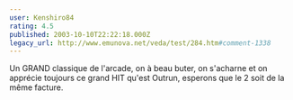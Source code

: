 ```yaml
---
user: Kenshiro84
rating: 4.5
published: 2003-10-10T22:22:18.000Z
legacy_url: http://www.emunova.net/veda/test/284.htm#comment-1338
---
```

Un GRAND classique de l'arcade, on à beau buter, on s'acharne et on apprécie toujours ce grand HIT qu'est Outrun, esperons que le 2 soit de la même facture.